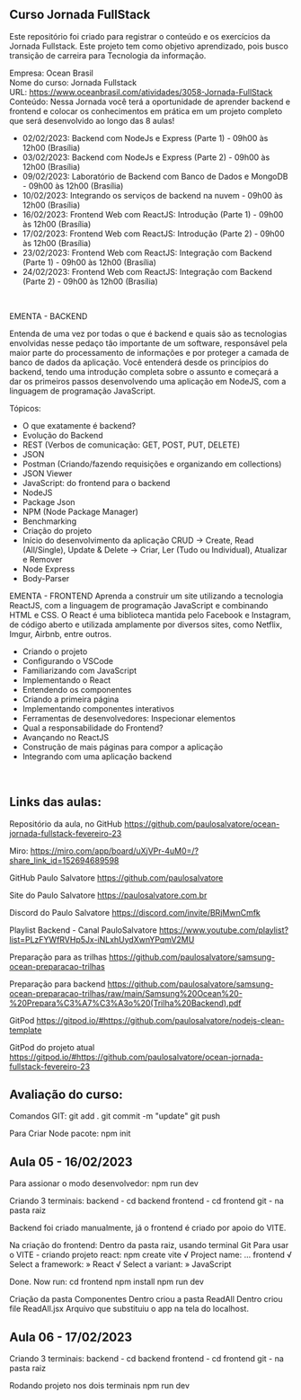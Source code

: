 ## Curso Jornada FullStack

Este repositório foi criado para registrar o conteúdo e os exercícios da Jornada Fullstack. Este projeto tem como objetivo aprendizado, pois busco transição de carreira para Tecnologia da informação.

Empresa: Ocean Brasil <br>
Nome do curso: Jornada Fullstack<br>
URL: https://www.oceanbrasil.com/atividades/3058-Jornada-FullStack<br>
Conteúdo: Nessa Jornada você terá a oportunidade de aprender backend e frontend e colocar os conhecimentos em prática em um projeto completo que será desenvolvido ao longo das 8 aulas!

- 02/02/2023: Backend com NodeJs e Express (Parte 1) - 09h00 às 12h00 (Brasília)
- 03/02/2023: Backend com NodeJs e Express (Parte 2) - 09h00 às 12h00 (Brasília)
- 09/02/2023: Laboratório de Backend com Banco de Dados e MongoDB - 09h00 às 12h00 (Brasília)
- 10/02/2023: Integrando os serviços de backend na nuvem - 09h00 às 12h00 (Brasília)
- 16/02/2023: Frontend Web com ReactJS: Introdução (Parte 1) - 09h00 às 12h00 (Brasília)
- 17/02/2023: Frontend Web com ReactJS: Introdução (Parte 2) - 09h00 às 12h00 (Brasília)
- 23/02/2023: Frontend Web com ReactJS: Integração com Backend (Parte 1) - 09h00 às 12h00 (Brasília)
- 24/02/2023: Frontend Web com ReactJS: Integração com Backend (Parte 2) - 09h00 às 12h00 (Brasília)
<br>

EMENTA - BACKEND

Entenda de uma vez por todas o que é backend e quais são as tecnologias envolvidas nesse pedaço tão importante de um software, responsável pela maior parte do processamento de informações e por proteger a camada de banco de dados da aplicação. Você entenderá desde os princípios do backend, tendo uma introdução completa sobre o assunto e começará a dar os primeiros passos desenvolvendo uma aplicação em NodeJS, com a linguagem de programação JavaScript.

Tópicos:

- O que exatamente é backend?
- Evolução do Backend
- REST (Verbos de comunicação: GET, POST, PUT, DELETE)
- JSON
- Postman (Criando/fazendo requisições e organizando em collections)
- JSON Viewer
- JavaScript: do frontend para o backend
- NodeJS
- Package Json
- NPM (Node Package Manager)
- Benchmarking
- Criação do projeto
- Início do desenvolvimento da aplicação CRUD
-> Create, Read (All/Single), Update & Delete
-> Criar, Ler (Tudo ou Individual), Atualizar e Remover
- Node Express
- Body-Parser

EMENTA - FRONTEND
Aprenda a construir um site utilizando a tecnologia ReactJS, com a linguagem de programação JavaScript e combinando HTML e CSS. O React é uma biblioteca mantida pelo Facebook e Instagram, de código aberto e utilizada amplamente por diversos sites, como Netflix, Imgur, Airbnb, entre outros.
- Criando o projeto
- Configurando o VSCode
- Familiarizando com JavaScript
- Implementando o React
- Entendendo os componentes
- Criando a primeira página
- Implementando componentes interativos
- Ferramentas de desenvolvedores: Inspecionar elementos
- Qual a responsabilidade do Frontend?
- Avançando no ReactJS
- Construção de mais páginas para compor a aplicação
- Integrando com uma aplicação backend

<br>

## Links das aulas:

Repositório da aula, no GitHub
https://github.com/paulosalvatore/ocean-jornada-fullstack-fevereiro-23

Miro:
https://miro.com/app/board/uXjVPr-4uM0=/?share_link_id=152694689598

GitHub Paulo Salvatore
https://github.com/paulosalvatore

Site do Paulo Salvatore
https://paulosalvatore.com.br

Discord do Paulo Salvatore
https://discord.com/invite/BRjMwnCmfk

Playlist Backend - Canal PauloSalvatore
https://www.youtube.com/playlist?list=PLzFYWfRVHp5Jx-iNLxhUydXwnYPqmV2MU

Preparação para as trilhas
https://github.com/paulosalvatore/samsung-ocean-preparacao-trilhas

Preparação para backend
https://github.com/paulosalvatore/samsung-ocean-preparacao-trilhas/raw/main/Samsung%20Ocean%20-%20Prepara%C3%A7%C3%A3o%20(Trilha%20Backend).pdf

GitPod
https://gitpod.io/#https://github.com/paulosalvatore/nodejs-clean-template

GitPod do projeto atual
https://gitpod.io/#https://github.com/paulosalvatore/ocean-jornada-fullstack-fevereiro-23


## Avaliação do curso:<br>

Comandos GIT:
    git add .
    git commit -m "update"
    git push

Para Criar Node pacote:
    npm init

## Aula 05 - 16/02/2023

Para assionar o modo desenvolvedor:
    npm run dev

Criando 3 terminais:
    backend - cd backend
    frontend - cd frontend
    git - na pasta raiz

Backend foi criado manualmente, já o frontend é criado por apoio do VITE.

Na criação do frontend:
Dentro da pasta raiz, usando terminal Git
Para usar o VITE - criando projeto react:
    npm create vite
        √ Project name: ... frontend
        √ Select a framework: » React
        √ Select a variant: » JavaScript

Done. Now run:
    cd frontend
    npm install
    npm run dev

Criação da pasta Componentes
    Dentro criou a pasta ReadAll
        Dentro criou file ReadAll.jsx
        Arquivo que substituiu o app na tela do localhost.

## Aula 06 - 17/02/2023

Criando 3 terminais:
    backend - cd backend
    frontend - cd frontend
    git - na pasta raiz

Rodando projeto nos dois terminais
    npm run dev